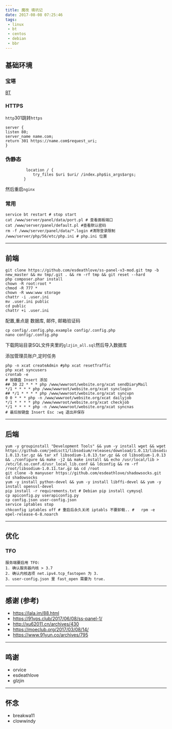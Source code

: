 ```yaml
---
title: 魔改 填坑记
date: 2017-08-08 07:25:46
tags:
 - linux
 - bt
 - centos
 - debian
 - bbr
---
```


## 基础环境

### 宝塔

[BT](https://bt.cn)

<!--more-->

### HTTPS

`http`301跳转`https`
```nginx
server {
listen 80;
server_name name.com;
return 301 https://name.com$request_uri;
}
```

### 伪静态

```nginx
         location / {
            try_files $uri $uri/ /index.php$is_args$args;
        } 
```
然后重启`nginx`

### 常用

```shell
service bt restart # stop start 
cat /www/server/panel/data/port.pl # 查看面板端口
cat /www/server/panel/default.pl #查看默认密码
rm -f /www/server/panel/data/*.login #清除登录限制
/www/server/php/56/etc/php.ini # php.ini 位置
```


---------------------


## 前端


```shell
git clone https://github.com/esdeathlove/ss-panel-v3-mod.git tmp -b new_master && mv tmp/.git . && rm -rf tmp && git reset --hard
php composer.phar install
chown -R root:root *
chmod -R 777 *
chown -R www:www storage
chattr -i .user.ini
mv .user.ini public
cd public
chattr +i .user.ini
```

配置,重点是 数据库, 邮件, 邮箱验证码  
```shell
cp config/.config.php.example config/.config.php
nano config/.config.php
```
下载网站目录SQL文件夹里的`glzjin_all.sql`然后导入数据库  

添加管理员账户,定时任务  
```shell
php -n xcat createAdmin #php xcat resetTraffic
php xcat syncusers
crontab -e  
# 按键盘 Insert 添加
## 30 22 * * * php /www/wwwroot/website.org/xcat sendDiaryMail
*/1 * * * * php /www/wwwroot/website.org/xcat synclogin
## */1 * * * * php /www/wwwroot/website.org/xcat syncvpn
0 0 * * * php -n /www/wwwroot/website.org/xcat dailyjob
*/1 * * * * php /www/wwwroot/website.org/xcat checkjob
*/1 * * * * php -n /www/wwwroot/website.org/xcat syncnas
# 最后按键盘 Insert Esc :wq 退出并保存  
```


------------------------


## 后端

```shell
yum -y groupinstall "Development Tools" && yum -y install wget && wget https://github.com/jedisct1/libsodium/releases/download/1.0.13/libsodium-1.0.13.tar.gz && tar xf libsodium-1.0.13.tar.gz && cd libsodium-1.0.13 && ./configure && make -j2 && make install && echo /usr/local/lib > /etc/ld.so.conf.d/usr_local_lib.conf && ldconfig && rm -rf /root/libsodium-1.0.11.tar.gz && cd /root
git clone -b manyuser https://github.com/esdeathlove/shadowsocks.git
cd shadowsocks
yum -y install python-devel && yum -y install libffi-devel && yum -y install openssl-devel
pip install -r requirements.txt # Debian pip install cymysql
cp apiconfig.py userapiconfig.py
cp config.json user-config.json
service iptables stop
chkconfig iptables off # 重启后永久关闭 iptabls 不要卸载.. #   rpm -e epel-release-6-8.noarch
```


----------------------


## 优化

### TFO

```
服务端要启用 TFO:
1. 确认服务器内核 > 3.7
2. 确认内核选项 net.ipv4.tcp_fastopen 为 3.
3. user-config.json 里 fast_open 需要为 true.
```


--------------------


## 感谢 (参考)

- https://lala.im/88.html
- https://91vps.club/2017/06/08/ss-panel-1/
- http://xu62011.cn/archives/430
- https://moeclub.org/2017/03/08/14/
- https://www.91yun.co/archives/795


----------------------------


## 鸣谢
- orvice
- esdeathlove
- glzjin


---------------------------------


## 怀念
- breakwa11
- clowwindy